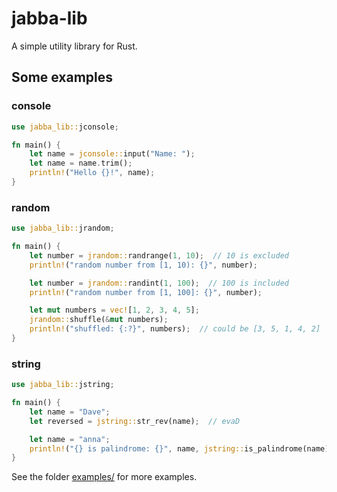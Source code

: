 # jabba-lib

A simple utility library for Rust.

## Some examples

### console

```rust
use jabba_lib::jconsole;

fn main() {
    let name = jconsole::input("Name: ");
    let name = name.trim();
    println!("Hello {}!", name);
}
```

### random

```rust
use jabba_lib::jrandom;

fn main() {
    let number = jrandom::randrange(1, 10);  // 10 is excluded
    println!("random number from [1, 10): {}", number);

    let number = jrandom::randint(1, 100);  // 100 is included
    println!("random number from [1, 100]: {}", number);

    let mut numbers = vec![1, 2, 3, 4, 5];
    jrandom::shuffle(&mut numbers);
    println!("shuffled: {:?}", numbers);  // could be [3, 5, 1, 4, 2]
}
```

### string

```rust
use jabba_lib::jstring;

fn main() {
    let name = "Dave";
    let reversed = jstring::str_rev(name);  // evaD

    let name = "anna";
    println!("{} is palindrome: {}", name, jstring::is_palindrome(name));
}
```

See the folder [examples/](https://github.com/jabbalaci/jabba-lib/tree/main/examples)
for more examples.
